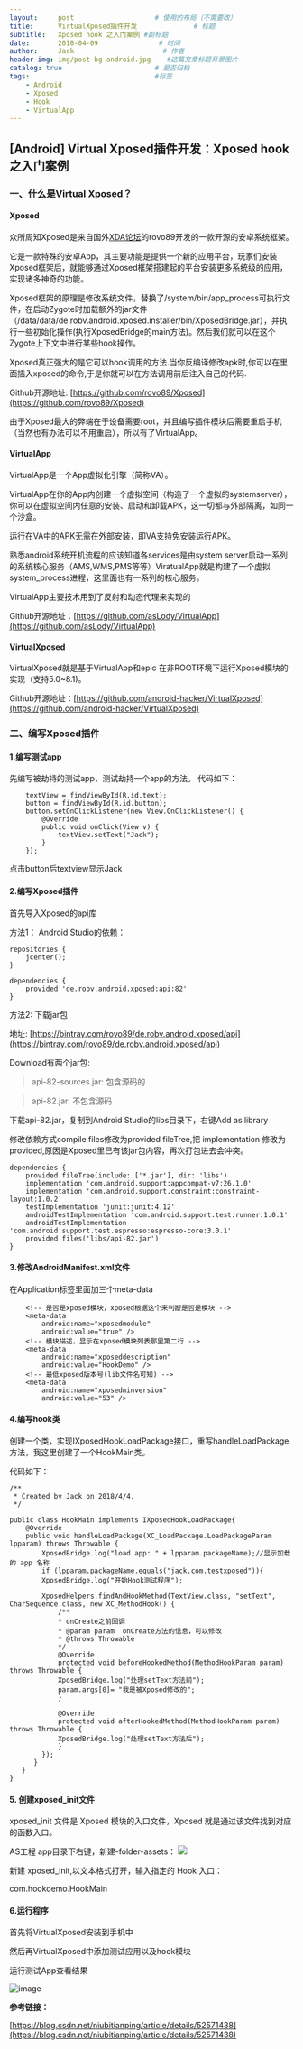 ```yaml
---
layout:     post                    # 使用的布局（不需要改）
title:      VirtualXposed插件开发              # 标题 
subtitle:   Xposed hook 之入门案例 #副标题
date:       2018-04-09               # 时间
author:     Jack                      # 作者
header-img: img/post-bg-android.jpg    #这篇文章标题背景图片
catalog: true                       # 是否归档
tags:                               #标签
    - Android
    - Xposed
    - Hook
    - VirtualApp
---
```



## [Android] Virtual Xposed插件开发：Xposed hook 之入门案例

### 一、什么是Virtual Xposed？
#### Xposed
众所周知Xposed是来自国外[XDA论坛](https://forum.xda-developers.com/)的rovo89开发的一款开源的安卓系统框架。

它是一款特殊的安卓App，其主要功能是提供一个新的应用平台，玩家们安装Xposed框架后，就能够通过Xposed框架搭建起的平台安装更多系统级的应用，实现诸多神奇的功能。

Xposed框架的原理是修改系统文件，替换了/system/bin/app_process可执行文件，在启动Zygote时加载额外的jar文件（/data/data/de.robv.android.xposed.installer/bin/XposedBridge.jar），并执行一些初始化操作(执行XposedBridge的main方法)。然后我们就可以在这个Zygote上下文中进行某些hook操作。

Xposed真正强大的是它可以hook调用的方法.当你反编译修改apk时,你可以在里面插入xposed的命令,于是你就可以在方法调用前后注入自己的代码.

Github开源地址: [https://github.com/rovo89/Xposed](https://github.com/rovo89/Xposed)

由于Xposed最大的弊端在于设备需要root，并且编写插件模块后需要重启手机（当然也有办法可以不用重启），所以有了VirtualApp。

#### VirtualApp
VirtualApp是一个App虚拟化引擎（简称VA）。

VirtualApp在你的App内创建一个虚拟空间（构造了一个虚拟的systemserver），你可以在虚拟空间内任意的安装、启动和卸载APK，这一切都与外部隔离，如同一个沙盒。

运行在VA中的APK无需在外部安装，即VA支持免安装运行APK。

熟悉android系统开机流程的应该知道各services是由system server启动一系列的系统核心服务（AMS,WMS,PMS等等）ViratualApp就是构建了一个虚拟system_process进程，这里面也有一系列的核心服务。

VirtualApp主要技术用到了反射和动态代理来实现的


Github开源地址：[https://github.com/asLody/VirtualApp](https://github.com/asLody/VirtualApp)

#### VirtualXposed
VirtualXposed就是基于VirtualApp和epic 在非ROOT环境下运行Xposed模块的实现（支持5.0~8.1)。

Github开源地址：[https://github.com/android-hacker/VirtualXposed](https://github.com/android-hacker/VirtualXposed)


### 二、编写Xposed插件
#### 1.编写测试app
先编写被劫持的测试app，测试劫持一个app的方法。
代码如下：

    
        textView = findViewById(R.id.text);
        button = findViewById(R.id.button);
        button.setOnClickListener(new View.OnClickListener() {
            @Override
            public void onClick(View v) {
                textView.setText("Jack");
            }
        });

点击button后textview显示Jack

#### 2.编写Xposed插件
首先导入Xposed的api库

方法1：
Android Studio的依赖：

    repositories {
        jcenter();
    }
    
    dependencies {
        provided 'de.robv.android.xposed:api:82'
    }

方法2: 下载jar包 

地址: [https://bintray.com/rovo89/de.robv.android.xposed/api](https://bintray.com/rovo89/de.robv.android.xposed/api)

Download有两个jar包: 

>api-82-sources.jar: 包含源码的 

>api-82.jar: 不包含源码


下载api-82.jar，复制到Android Studio的libs目录下，右键Add as library 

修改依赖方式compile files修改为provided fileTree,把 implementation 修改为 provided,原因是Xposed里已有该jar包内容，再次打包进去会冲突。

    dependencies {
        provided fileTree(include: ['*.jar'], dir: 'libs')
        implementation 'com.android.support:appcompat-v7:26.1.0'
        implementation 'com.android.support.constraint:constraint-layout:1.0.2'
        testImplementation 'junit:junit:4.12'
        androidTestImplementation 'com.android.support.test:runner:1.0.1'
        androidTestImplementation 'com.android.support.test.espresso:espresso-core:3.0.1'
        provided files('libs/api-82.jar')
    }
#### 3.修改AndroidManifest.xml文件
在Application标签里面加三个meta-data

        <!-- 是否是xposed模块，xposed根据这个来判断是否是模块 -->
        <meta-data
            android:name="xposedmodule"
            android:value="true" />
        <!-- 模块描述，显示在xposed模块列表那里第二行 -->
        <meta-data
            android:name="xposeddescription"
            android:value="HookDemo" />
        <!-- 最低xposed版本号(lib文件名可知) -->
        <meta-data
            android:name="xposedminversion"
            android:value="53" />

#### 4.编写hook类
创建一个类，实现IXposedHookLoadPackage接口，重写handleLoadPackage方法，我这里创建了一个HookMain类。

代码如下：

    /**
     * Created by Jack on 2018/4/4.
     */
    
    public class HookMain implements IXposedHookLoadPackage{
        @Override
        public void handleLoadPackage(XC_LoadPackage.LoadPackageParam lpparam) throws Throwable {
            XposedBridge.log("load app: " + lpparam.packageName);//显示加载的 app 名称
            if (lpparam.packageName.equals("jack.com.testxposed")){
            XposedBridge.log("开始Hook测试程序");
    
            XposedHelpers.findAndHookMethod(TextView.class, "setText", CharSequence.class, new XC_MethodHook() {
                /**
                * onCreate之前回调
                * @param param  onCreate方法的信息，可以修改
                * @throws Throwable
                */
                @Override
                protected void beforeHookedMethod(MethodHookParam param) throws Throwable {
                XposedBridge.log("处理setText方法前");
                param.args[0]= "我是被Xposed修改的";
                }
                
                @Override
                protected void afterHookedMethod(MethodHookParam param) throws Throwable {
                XposedBridge.log("处理setText方法后");
                }
            });
          }
       }
    }
  
#### 5. 创建xposed_init文件
xposed_init 文件是 Xposed 模块的入口文件，Xposed 就是通过该文件找到对应的函数入口。


AS工程 app目录下右键，新建-folder-assets：
![](http://wx2.sinaimg.cn/mw690/b8fcdcc3gy1fpro2dbufsj20ls0h0dhs.jpg)  

新建 xposed_init,以文本格式打开，输入指定的 Hook 入口：


com.hookdemo.HookMain

#### 6.运行程序
首先将VirtualXposed安装到手机中

然后再VirtualXposed中添加测试应用以及hook模块

运行测试App查看结果

![image](http://wx4.sinaimg.cn/mw690/b5ec746bgy1fq6qsybklbg20gw0u0kjp.gif)




**参考链接：**

[https://blog.csdn.net/niubitianping/article/details/52571438](https://blog.csdn.net/niubitianping/article/details/52571438)